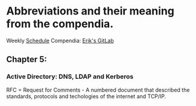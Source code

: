 # **Abbreviations and their meaning from the compendia.**
Weekly [Schedule](https://gitlab.com/erikhje/dcsg1005/-/blob/master/schedule.md)
Compendia: [Erik's GitLab](https://gitlab.com/erikhje/dcsg1005/-/blob/master/compendia.md#markdown)

## Chapter 5: 
### **Active Directory: DNS, LDAP and Kerberos** 

RFC = Request for Comments
    - A numbered document that described the standards, protocols and techologies
    of the internet and TCP/IP.
